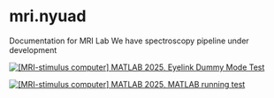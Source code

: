 # mri.nyuad



Documentation for MRI Lab
We have spectroscopy pipeline under development



[![[MRI-stimulus computer] MATLAB 2025, Eyelink Dummy Mode Test](https://github.com/BioMedicalImaging-Core-NYUAD/brainimaging-lab-documentation/actions/workflows/mri-stimulus-computer-matlab-eyetracker-test.yml/badge.svg)](https://github.com/BioMedicalImaging-Core-NYUAD/brainimaging-lab-documentation/actions/workflows/mri-stimulus-computer-matlab-eyetracker-test.yml/badge.svg?job=matlab-test)

[![[MRI-stimulus computer] MATLAB 2025, MATLAB running test](https://github.com/BioMedicalImaging-Core-NYUAD/brainimaging-lab-documentation/actions/workflows/mri-stimulus-computer-matlab-eyetracker-test.yml/badge.svg)](https://github.com/BioMedicalImaging-Core-NYUAD/brainimaging-lab-documentation/actions/workflows/mri-stimulus-computer-matlab-eyetracker-test.yml/badge.svg?job=eyelink-test)